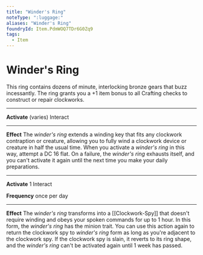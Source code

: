 ```yaml
---
title: "Winder's Ring"
noteType: ":luggage:"
aliases: "Winder's Ring"
foundryId: Item.PdmWOQ7TDr6G0Zq9
tags:
  - Item
---
```


# Winder's Ring

This ring contains dozens of minute, interlocking bronze gears that buzz incessantly. The ring grants you a +1 item bonus to all Crafting checks to construct or repair clockworks.

* * *

**Activate** (varies) Interact

* * *

**Effect** The _winder's ring_ extends a winding key that fits any clockwork contraption or creature, allowing you to fully wind a clockwork device or creature in half the usual time. When you activate a _winder's ring_ in this way, attempt a DC 16 flat. On a failure, the _winder's ring_ exhausts itself, and you can't activate it again until the next time you make your daily preparations.

* * *

**Activate** 1 Interact

**Frequency** once per day

* * *

**Effect** The _winder's ring_ transforms into a [[Clockwork-Spy]] that doesn't require winding and obeys your spoken commands for up to 1 hour. In this form, the _winder's ring_ has the minion trait. You can use this action again to return the clockwork spy to _winder's ring_ form as long as you're adjacent to the clockwork spy. If the clockwork spy is slain, it reverts to its ring shape, and the _winder's ring_ can't be activated again until 1 week has passed.
